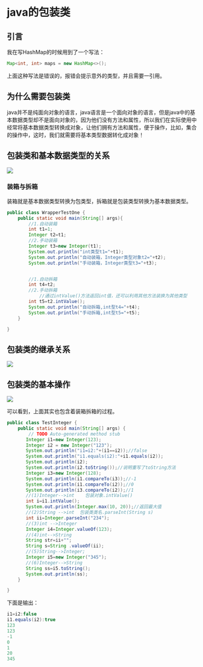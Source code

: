 # java的包装类

## 引言

我在写HashMap的时候用到了一个写法：

```java
Map<int, int> maps = new HashMap<>();
```

上面这种写法是错误的，报错会提示意外的类型，并且需要一引用。

## 为什么需要包装类

 java并不是纯面向对象的语言，java语言是一个面向对象的语言，但是java中的基本数据类型却不是面向对象的，因为他们没有方法和属性，所以我们在实际使用中经常将基本数据类型转换成对象，让他们拥有方法和属性，便于操作，比如，集合的操作中，这时，我们就需要将基本类型数据转化成对象！

## 包装类和基本数据类型的关系

![](https://img2018.cnblogs.com/blog/1395687/201904/1395687-20190427100603451-1800197804.png)



### 装箱与拆箱

装箱就是基本数据类型转换为包类型，拆箱就是包装类型转换为基本数据类型。

~~~java
public class WrapperTestOne {
    public static void main(String[] args){
        //1.自动装箱
        int t1=1;
        Integer t2=t1;
        //2.手动装箱
        Integer t3=new Integer(t1);
        System.out.println("int类型t1="+t1);
        System.out.println("自动装箱，Integer类型对象t2="+t2);
        System.out.println("手动装箱，Integer类型t3="+t3);


        //1.自动拆箱
        int t4=t2;
        //2.手动拆箱
            //通过intValue()方法返回int值，还可以利用其他方法装换为其他类型
        int t5=t2.intValue();
        System.out.println("自动拆箱,int型t4="+t4);
        System.out.println("手动拆箱,int型t5="+t5);
    }

}
~~~

## 包装类的继承关系

![](https://img2018.cnblogs.com/blog/1504650/201901/1504650-20190122173636211-1359168032.png)



## 包装类的基本操作

![](https://img2018.cnblogs.com/blog/1504650/201905/1504650-20190511210543886-182915236.png)

可以看到，上面其实也包含着装箱拆箱的过程。
```java
public class TestInteger {
	public static void main(String[] args) {
        // TODO Auto-generated method stub
       Integer i1=new Integer(123);
       Integer i2 = new Integer("123");
       System.out.println("i1=i2:"+(i1==i2));//false
       System.out.println("i1.equals(i2):"+i1.equals(i2));
       System.out.println(i2);
       System.out.println(i2.toString());//说明重写了toString方法
       Integer i3=new Integer(128);
       System.out.println(i1.compareTo(i3));//-1
       System.out.println(i1.compareTo(i2));//0
       System.out.println(i3.compareTo(i2));//1
       //(1)Integer-->int    包装对象.intValue()
       int i=i1.intValue();
       System.out.println(Integer.max(10, 20));//返回最大值
       //(2)String -->int  包装类类名.parseInt(String s)
       int ii=Integer.parseInt("234");
       //(3)int -->Integer
       Integer i4=Integer.valueOf(123);
       //(4)int-->String
       String str=ii+"";
       String s=String .valueOf(ii);
       //(5)String-->Integer;
       Integer i5=new Integer("345");
       //(6)Integer-->String
       String ss=i5.toString();
       System.out.println(ss);
    }

}
```

下面是输出：

```java
i1=i2:false
i1.equals(i2):true
123
123
-1
0
1
20
345
```

